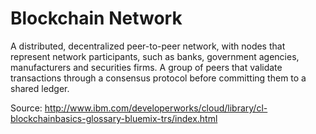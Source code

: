 # Blockchain Network

A distributed, decentralized peer-to-peer network, with nodes that
represent network participants, such as banks, government agencies,
manufacturers and securities firms.
A group of peers that validate transactions through a consensus protocol
before committing them to a shared ledger.

Source: http://www.ibm.com/developerworks/cloud/library/cl-blockchainbasics-glossary-bluemix-trs/index.html

